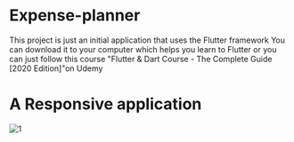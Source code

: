 # Expense-planner
This project is just an initial application that uses the Flutter framework You can download it to your computer which helps you learn to Flutter or you can just follow this course "Flutter &amp; Dart Course - The Complete Guide [2020 Edition]"on Udemy 

# A Responsive application
![1](https://user-images.githubusercontent.com/69189012/95661843-daad6880-0b32-11eb-9149-5eb8284020e4.png)
